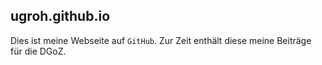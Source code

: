 ## ugroh.github.io

Dies ist meine Webseite auf `GitHub`. Zur Zeit enthält diese meine Beiträge für die DGoZ. 
